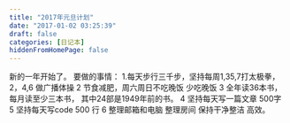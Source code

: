 ```yaml
---
title: "2017年元旦计划"
date: "2017-01-02 03:25:39"
draft: false
categories: [日记本]
hiddenFromHomePage: false
---
```

新的一年开始了。 
要做的事情：
1.每天步行三千步，坚持每周1,35,7打太极拳，2，4,6 做广播体操
2 节食减肥，周六周日不吃晚饭 少吃晚饭
3 全年读36本书， 每月读至少三本书， 其中24部是1949年前的书。 
4 坚持每天写一篇文章  500字
5 坚持每天写code 500 行
6 整理邮箱和电脑  整理房间 保持干净整洁 高效。
